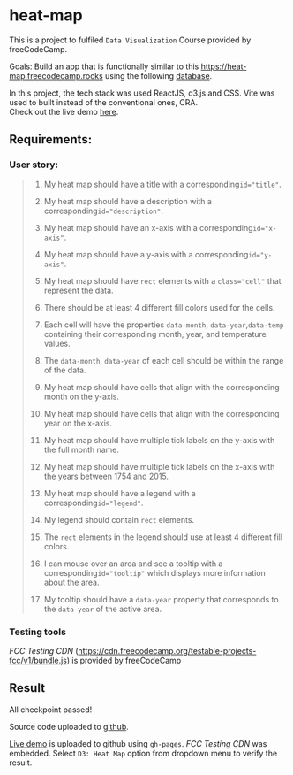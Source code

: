 # heat-map

This is a project to fulfiled <code>Data Visualization</code> Course provided by freeCodeCamp.

Goals: Build an app that is functionally similar to this https://heat-map.freecodecamp.rocks using the following [database](https://raw.githubusercontent.com/freeCodeCamp/ProjectReferenceData/master/global-temperature.json).

In this project, the tech stack was used ReactJS, d3.js and CSS. Vite was used to built instead of the conventional ones, CRA.<br>
Check out the live demo [here](https://ndtrung-dev.github.io/heat-map).

## Requirements:

### User story:

> 1. My heat map should have a title with a corresponding<code>id="title"</code>.
>
> 1. My heat map should have a description with a corresponding<code>id="description"</code>.
>
> 1. My heat map should have an x-axis with a corresponding<code>id="x-axis"</code>.
>
> 1. My heat map should have a y-axis with a corresponding<code>id="y-axis"</code>.
>
> 1. My heat map should have <code>rect</code> elements with a <code>class="cell"</code> that represent the data.
>
> 1. There should be at least 4 different fill colors used for the cells.
>
> 1. Each cell will have the properties <code>data-month</code>, <code>data-year</code>,<code>data-temp</code> containing their corresponding month, year, and temperature values.
>
> 1. The <code>data-month</code>, <code>data-year</code> of each cell should be within the range of the data.
>
> 1. My heat map should have cells that align with the corresponding month on the y-axis.
>
> 1. My heat map should have cells that align with the corresponding year on the x-axis.
>
> 1. My heat map should have multiple tick labels on the y-axis with the full month name.
>
> 1. My heat map should have multiple tick labels on the x-axis with the years between 1754 and 2015.
>
> 1. My heat map should have a legend with a corresponding<code>id="legend"</code>.
>
> 1. My legend should contain <code>rect</code> elements.
>
> 1. The <code>rect</code> elements in the legend should use at least 4 different fill colors.
>
> 1. I can mouse over an area and see a tooltip with a corresponding<code>id="tooltip"</code> which displays more information about the area.
>
> 1. My tooltip should have a <code>data-year</code> property that corresponds to the <code>data-year</code> of the active area.

### Testing tools

<em>FCC Testing CDN</em> (https://cdn.freecodecamp.org/testable-projects-fcc/v1/bundle.js) is provided by freeCodeCamp

## Result

All checkpoint passed!

Source code uploaded to [github](https://github.com/ndtrung-dev/heat-map).

[Live demo](https://ndtrung-dev.github.io/heat-map) is uploaded to github using <code>gh-pages</code>. <em>FCC Testing CDN</em> was embedded. Select <code>D3: Heat Map</code> option from dropdown menu to verify the result.
